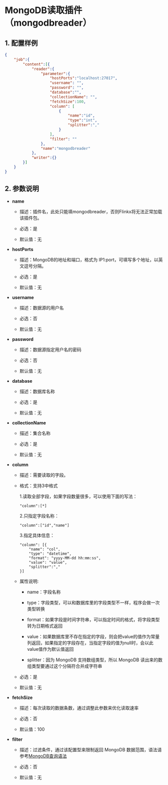 # MongoDB读取插件（mongodbreader）

## 1. 配置样例

```json
{
    "job":{
        "content":[{
            "reader":{
                "parameter":{
                    "hostPorts":"localhost:27017",
                    "username": "",
                    "password": "",
                    "database":"",
                    "collectionName": "",
                    "fetchSize":100,
                    "column": [
                        {
                            "name":"id",
                            "type":"int",
                            "splitter":","
                        }
                    ],
                    "filter": ""
                },
                "name":"mongodbreader"
            },
            "writer":{}
        }]
    }
}
```

## 2. 参数说明

* **name**
  
  * 描述：插件名，此处只能填mongodbreader，否则Flinkx将无法正常加载该插件包。
  
  * 必选：是
  
  * 默认值：无

* **hostPorts**
  
  * 描述：MongoDB的地址和端口，格式为 IP1:port，可填写多个地址，以英文逗号分隔。
  
  * 必选：是
  
  * 默认值：无

* **username**
  
  * 描述：数据源的用户名
  
  * 必选：否
  
  * 默认值：无

* **password**
  
  * 描述：数据源指定用户名的密码
  
  * 必选：否
  
  * 默认值：无

* **database**
  
  * 描述：数据库名称
  
  * 必选：是
  
  * 默认值：无

* **collectionName**
  
  * 描述：集合名称
  
  * 必选：是
  
  * 默认值：无

* **column**
  
  * 描述：需要读取的字段。
  
  * 格式：支持3中格式
    
    1.读取全部字段，如果字段数量很多，可以使用下面的写法：
    
    ```
    "column":[*]
    ```
    
    2.只指定字段名称：
    
    ```
    "column":["id","name"]
    ```
    
    3.指定具体信息：
    
    ```
    "column": [{
        "name": "col",
        "type": "datetime",
        "format": "yyyy-MM-dd hh:mm:ss",
        "value": "value",
        "splitter":","
    }]
    ```
  
  * 属性说明:
    
    * name：字段名称
    
    * type：字段类型，可以和数据库里的字段类型不一样，程序会做一次类型转换
    
    * format：如果字段是时间字符串，可以指定时间的格式，将字段类型转为日期格式返回
    
    * value：如果数据库里不存在指定的字段，则会把value的值作为常量列返回，如果指定的字段存在，当指定字段的值为null时，会以此value值作为默认值返回
    
    * splitter：因为 MongoDB 支持数组类型，所以 MongoDB 读出来的数组类型要通过这个分隔符合并成字符串
  
  * 必选：是
  
  * 默认值：无

* **fetchSize**
  
  * 描述：每次读取的数据条数，通过调整此参数来优化读取速率
  
  * 必选：否
  
  * 默认值：100

* **filter**
  
  * 描述：过滤条件，通过该配置型来限制返回 MongoDB 数据范围，语法请参考[MongoDB查询语法](https://docs.mongodb.com/manual/crud/#read-operations)
  
  * 必选：否
  
  * 默认值：无
